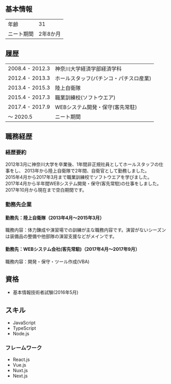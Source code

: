 ## 基本情報
| | |
|---|-----|
|年齢|31|
|ニート期間|2年8か月|

## 履歴
| ||
|---|-----|
|2008.4 - 2012.3|神奈川大学経済学部経済学科|
|2012.4 - 2013.3|ホールスタッフ(パチンコ・パチスロ産業)|
|2013.4 - 2015.3|陸上自衛隊|
|2015.4 - 2017.3|職業訓練校(ソフトウエア)|
|2017.4 - 2017.9|WEBシステム開発・保守(客先常駐)|
|～ 2020.5|ニート期間|

## 職務経歴

### 経歴要約

2012年3月に神奈川大学を卒業後、1年間非正規社員としてホールスタッフの仕事をし、
2013年から陸上自衛隊で2年間、自衛官として勤務しました。<br />
2015年4月から2017年3月まで職業訓練校でソフトウエアを学びました。<br />
2017年4月から半年間WEBシステム開発・保守(客先常駐)の仕事をしました。<br />
2017年10月から現在まで空白期間です。<br />

### 勤務先企業
#### 勤務先：陸上自衛隊（2013年4月～2015年3月）<br />
職務内容：体力錬成や演習場での訓練が主な職務内容です。演習がないシーズンは装備品の整備や他部隊の演習支援などがメインです。

#### 勤務先：WEBシステム会社(客先常駐)（2017年4月～2017年9月）<br />
職務内容：開発・保守・ツール作成(VBA)

## 資格
- 基本情報技術者試験(2016年5月)

## スキル
- JavaScript
- TypeScript
- Node.js

### フレームワーク
- React.js
- Vue.js
- Nuxt.js
- Next.js




